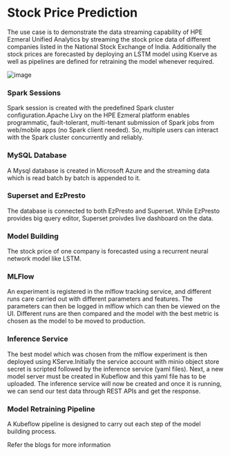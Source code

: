 # Stock Price Prediction
The use case is to demonstrate the data streaming capability of HPE Ezmeral Unified Analytics by streaming the stock price data of different companies listed in the National Stock Exchange of India. Additionally the stock prices are forecasted by deploying an LSTM model using Kserve as well as pipelines are defined for retraining the model whenever required.

![image](https://github.com/snairharikrishnan/ezua-tutorials/assets/68279057/074d651a-5bdc-4dac-b8ac-331e3161a2cd)

### Spark Sessions
Spark session is created with the predefined Spark cluster configuration.Apache Livy on the HPE Ezmeral platform enables programmatic, fault-tolerant, multi-tenant submission of Spark jobs from web/mobile apps (no Spark client needed). So, multiple users can interact with the Spark cluster concurrently and reliably. 

### MySQL Database
A Mysql database is created in Microsoft Azure and the streaming data which is read batch by batch is appended to it.

### Superset and EzPresto
The database is connected to both EzPresto and Superset. While EzPresto provides big query editor, Superset proivdes live dashboard on the data.

### Model Building
The stock price of one company is forecasted using a recurrent neural network model like LSTM.

### MLFlow
An experiment is registered in the mlflow tracking service, and different runs care carried out with different parameters and features. The parameters can then be logged in mlflow which can then be viewed on the UI. Different runs are then compared and the model with the best metric is chosen as the model to be moved to production.

### Inference Service
The best model which was chosen from the mlflow experiment is then deployed using KServe.Initially the service account with minio object store secret is scripted followed by the inference service (yaml files). Next, a new model server must be created in Kubeflow and this yaml file has to be uploaded. The inference service will now be created and once it is running, we can send our test data through REST APIs and get the response.

### Model Retraining Pipeline
A Kubeflow pipeline is designed to carry out each step of the model building process.

Refer the blogs for more information

